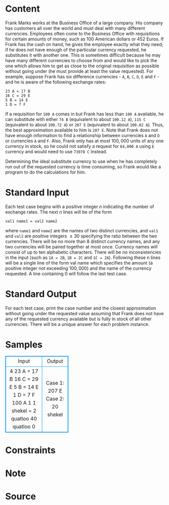 
# Content

Frank Marks works at the Business Office of a large company. His company has customers all over the world and must deal with many different currencies. Employees often come to the Business Office with requisitions for certain amounts of money, such as $100$ American dollars or $452$ Euros. If Frank has the cash on hand, he gives the employee exactly what they need; if he does not have enough of the particular currency requested, he substitutes it with another one. This is sometimes difficult because he may have many different currencies to choose from and would like to pick the one which allows him to get as close to the original requisition as possible without going under (he must provide at least the value requested). For example, suppose Frank has six difference currencies - `A`, `B`, `C`, `D`, `E` and `F` - and he is aware of the following exchange rates:
```
23 A = 17 B
16 C = 29 E
5 B = 14 E
1 D = 7 F
```

If a requisition for `100 A` comes in but Frank has less than `100 A` available, he can substitute with either `74 B` (equivalent to about `100.12 A`), `115 C` (equivalent to about `100.72 A`) or `207 E` (equivalent to about `100.02 A`). Thus, the best approximation available to him is `207 E`. Note that Frank does not have enough information to find a relationship between currencies `A` and `D` or currencies `A` and `F`. Also, Frank only has at most $100,000$ units of any one currency in stock, so he could not satisfy a request for `64,000 A` using `E` currency and would need to use `73078 C` instead.

Determining the ideal substitute currency to use when he has completely run out of the requested currency is time consuming, so Frank would like a program to do the calculations for him.

# Standard Input

Each test case begins with a positive integer $n$ indicating the number of exchange rates. The next $n$ lines will be of the form

`val1 name1 = val2 name2`

where `name1` and `name2` are the names of two distinct currencies, and `val1` and `val2` are positive integers $\leq 30$ specifying the ratio between the two currencies. There will be no more than $8$ distinct currency names, and any two currencies will be paired together at most once. Currency names will consist of up to ten alphabetic characters. There will be no inconsistencies in the input (such as `1A = 2B`, `1B = 2C` and `1C = 2A`). Following these n lines will be a single line of the form
val name
which specifies the amount (a positive integer not exceeding $100,000$) and the name of the currency requested. A line containing $0$ will follow the last test case.

# Standard Output

For each test case, print the case number and the closest approximation without going under the requested value assuming that Frank does not have any of the requested currency available but is fully
in stock of all other currencies. There will be a unique answer for each problem instance.

# Samples

<style>
        table,table tr th, table tr td { border:1px solid #0094ff; }
        table { width: 200px; min-height: 25px; line-height: 25px; text-align: center; border-collapse: collapse;}   
    </style>
<table>
	<tr>
		<td>Input</td>
		<td>Output</td>
	</tr>
<tr><td>4
23 A = 17 B
16 C = 29 E
5 B = 14 E
1 D = 7 F
100 A
1
1 shekel = 2 quatloo
40 quatloo
0</td><td>Case 1: 207 E
Case 2: 20 shekel</td></tr></table>


# Constraints



# Note



# Source


